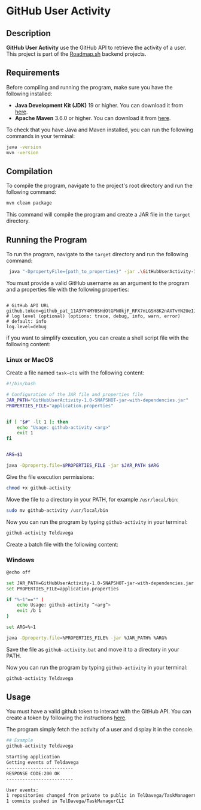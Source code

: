 # GitHub User Activity

## Description
**GitHub User Activity** use the GitHub API to retrieve the activity of a user. 
This project is part of the [Roadmap.sh](https://roadmap.sh/projects/github-user-activity) backend projects.

## Requirements
Before compiling and running the program, make sure you have the following installed:

- **Java Development Kit (JDK)** 19 or higher. You can download it from [here](https://www.oracle.com/java/technologies/javase-jdk11-downloads.html).
- **Apache Maven** 3.6.0 or higher. You can download it from [here](https://maven.apache.org/download.cgi).


To check that you have Java and Maven installed, you can run the following commands in your terminal:
```bash
java -version
mvn -version

```

## Compilation

To compile the program, navigate to the project's root directory and run the following command:

```bash
mvn clean package
```

This command will compile the program and create a JAR file in the `target` directory.

## Running the Program

To run the program, navigate to the `target` directory and run the following command:

```bash
 java "-DpropertyFile={path_to_properties}" -jar .\GitHubUserActivity-1.0-SNAPSHOT-jar-with-dependencies.jar {username}
```
You must provide a valid GitHub username as an argument to the program and a properties file with the following properties:
```properties

# GitHub API URL
github.token=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
# log level (optional) (options: trace, debug, info, warn, error)
# default: info
log.level=debug
```

if you want to simplify execution, you can create a shell script file with the following content:

### Linux or MacOS

Create a file named `task-cli` with the following content:

```bash
#!/bin/bash

# Configuration of the JAR file and properties file
JAR_PATH="GitHubUserActivity-1.0-SNAPSHOT-jar-with-dependencies.jar"
PROPERTIES_FILE="application.properties"


if [ "$#" -lt 1 ]; then
    echo "Usage: github-activity <arg>"
    exit 1
fi


ARG=$1

java -Dproperty.file=$PROPERTIES_FILE -jar $JAR_PATH $ARG

```
Give the file execution permissions:

```bash
chmod +x github-activity
```

Move the file to a directory in your PATH, for example `/usr/local/bin`:

```bash
sudo mv github-activity /usr/local/bin
```

Now you can run the program by typing `github-activity` in your terminal:

```bash
github-activity Teldavega
```

Create a batch file with the following content:
### Windows
```bash
@echo off

set JAR_PATH=GitHubUserActivity-1.0-SNAPSHOT-jar-with-dependencies.jar
set PROPERTIES_FILE=application.properties

if "%~1"=="" (
    echo Usage: github-activity ^<arg^>
    exit /b 1
)

set ARG=%~1

java -Dproperty.file=%PROPERTIES_FILE% -jar %JAR_PATH% %ARG%

```

Save the file as `github-activity.bat` and move it to a directory in your PATH.

Now you can run the program by typing `github-activity` in your terminal:

```bash
github-activity Teldavega
```

## Usage

You must have a valid github token to interact with the GitHub API. You can create a token by following the instructions [here](https://docs.github.com/en/github/authenticating-to-github/keeping-your-account-and-data-secure/creating-a-personal-access-token).

The program simply fetch the activity of a user and display it in the console.

```bash
## Example
github-activity Teldavega

Starting application
Getting events of Teldavega
-------------------------
RESPONSE CODE:200 OK
-------------------------

User events:
1 repositories changed from private to public in TelDavega/TaskManagerCLI
1 commits pushed in TelDavega/TaskManagerCLI
```
